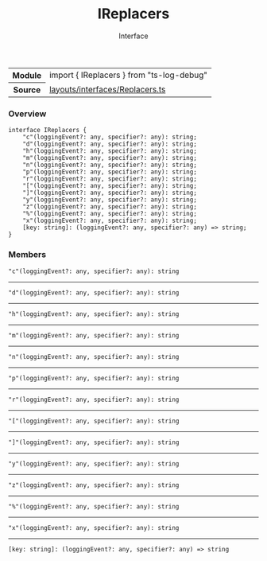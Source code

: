 <header class="symbol-info-header">    <h1 id="ireplacers">IReplacers</h1>    <label class="symbol-info-type-label interface">Interface</label>      </header>
<section class="symbol-info">      <table class="is-full-width">        <tbody>        <tr>          <th>Module</th>          <td>            <div class="lang-typescript">                <span class="token keyword">import</span> { IReplacers }                 <span class="token keyword">from</span>                 <span class="token string">"ts-log-debug"</span>                            </div>          </td>        </tr>        <tr>          <th>Source</th>          <td>            <a href="https://github.com/romakita/log-debug/blob/v4.0.3/src/layouts/interfaces/Replacers.ts#L0-L0">                layouts/interfaces/Replacers.ts            </a>        </td>        </tr>                </tbody>      </table>    </section>

### Overview

<pre><code class="typescript-lang"><span class="token keyword">interface</span> IReplacers <span class="token punctuation">{</span>
    "c"<span class="token punctuation">(</span>loggingEvent?<span class="token punctuation">:</span> <span class="token keyword">any</span><span class="token punctuation">,</span> specifier?<span class="token punctuation">:</span> <span class="token keyword">any</span><span class="token punctuation">)</span><span class="token punctuation">:</span> <span class="token keyword">string</span><span class="token punctuation">;</span>
    "d"<span class="token punctuation">(</span>loggingEvent?<span class="token punctuation">:</span> <span class="token keyword">any</span><span class="token punctuation">,</span> specifier?<span class="token punctuation">:</span> <span class="token keyword">any</span><span class="token punctuation">)</span><span class="token punctuation">:</span> <span class="token keyword">string</span><span class="token punctuation">;</span>
    "h"<span class="token punctuation">(</span>loggingEvent?<span class="token punctuation">:</span> <span class="token keyword">any</span><span class="token punctuation">,</span> specifier?<span class="token punctuation">:</span> <span class="token keyword">any</span><span class="token punctuation">)</span><span class="token punctuation">:</span> <span class="token keyword">string</span><span class="token punctuation">;</span>
    "m"<span class="token punctuation">(</span>loggingEvent?<span class="token punctuation">:</span> <span class="token keyword">any</span><span class="token punctuation">,</span> specifier?<span class="token punctuation">:</span> <span class="token keyword">any</span><span class="token punctuation">)</span><span class="token punctuation">:</span> <span class="token keyword">string</span><span class="token punctuation">;</span>
    "n"<span class="token punctuation">(</span>loggingEvent?<span class="token punctuation">:</span> <span class="token keyword">any</span><span class="token punctuation">,</span> specifier?<span class="token punctuation">:</span> <span class="token keyword">any</span><span class="token punctuation">)</span><span class="token punctuation">:</span> <span class="token keyword">string</span><span class="token punctuation">;</span>
    "p"<span class="token punctuation">(</span>loggingEvent?<span class="token punctuation">:</span> <span class="token keyword">any</span><span class="token punctuation">,</span> specifier?<span class="token punctuation">:</span> <span class="token keyword">any</span><span class="token punctuation">)</span><span class="token punctuation">:</span> <span class="token keyword">string</span><span class="token punctuation">;</span>
    "r"<span class="token punctuation">(</span>loggingEvent?<span class="token punctuation">:</span> <span class="token keyword">any</span><span class="token punctuation">,</span> specifier?<span class="token punctuation">:</span> <span class="token keyword">any</span><span class="token punctuation">)</span><span class="token punctuation">:</span> <span class="token keyword">string</span><span class="token punctuation">;</span>
    "<span class="token punctuation">[</span>"<span class="token punctuation">(</span>loggingEvent?<span class="token punctuation">:</span> <span class="token keyword">any</span><span class="token punctuation">,</span> specifier?<span class="token punctuation">:</span> <span class="token keyword">any</span><span class="token punctuation">)</span><span class="token punctuation">:</span> <span class="token keyword">string</span><span class="token punctuation">;</span>
    "<span class="token punctuation">]</span>"<span class="token punctuation">(</span>loggingEvent?<span class="token punctuation">:</span> <span class="token keyword">any</span><span class="token punctuation">,</span> specifier?<span class="token punctuation">:</span> <span class="token keyword">any</span><span class="token punctuation">)</span><span class="token punctuation">:</span> <span class="token keyword">string</span><span class="token punctuation">;</span>
    "y"<span class="token punctuation">(</span>loggingEvent?<span class="token punctuation">:</span> <span class="token keyword">any</span><span class="token punctuation">,</span> specifier?<span class="token punctuation">:</span> <span class="token keyword">any</span><span class="token punctuation">)</span><span class="token punctuation">:</span> <span class="token keyword">string</span><span class="token punctuation">;</span>
    "z"<span class="token punctuation">(</span>loggingEvent?<span class="token punctuation">:</span> <span class="token keyword">any</span><span class="token punctuation">,</span> specifier?<span class="token punctuation">:</span> <span class="token keyword">any</span><span class="token punctuation">)</span><span class="token punctuation">:</span> <span class="token keyword">string</span><span class="token punctuation">;</span>
    "%"<span class="token punctuation">(</span>loggingEvent?<span class="token punctuation">:</span> <span class="token keyword">any</span><span class="token punctuation">,</span> specifier?<span class="token punctuation">:</span> <span class="token keyword">any</span><span class="token punctuation">)</span><span class="token punctuation">:</span> <span class="token keyword">string</span><span class="token punctuation">;</span>
    "x"<span class="token punctuation">(</span>loggingEvent?<span class="token punctuation">:</span> <span class="token keyword">any</span><span class="token punctuation">,</span> specifier?<span class="token punctuation">:</span> <span class="token keyword">any</span><span class="token punctuation">)</span><span class="token punctuation">:</span> <span class="token keyword">string</span><span class="token punctuation">;</span>
    <span class="token punctuation">[</span>key<span class="token punctuation">:</span> <span class="token keyword">string</span><span class="token punctuation">]</span><span class="token punctuation">:</span> <span class="token punctuation">(</span>loggingEvent?<span class="token punctuation">:</span> <span class="token keyword">any</span><span class="token punctuation">,</span> specifier?<span class="token punctuation">:</span> <span class="token keyword">any</span><span class="token punctuation">)</span> => <span class="token keyword">string</span><span class="token punctuation">;</span>
<span class="token punctuation">}</span></code></pre>

### Members

<div class="method-overview"><pre><code class="typescript-lang">"c"<span class="token punctuation">(</span>loggingEvent?<span class="token punctuation">:</span> <span class="token keyword">any</span><span class="token punctuation">,</span> specifier?<span class="token punctuation">:</span> <span class="token keyword">any</span><span class="token punctuation">)</span><span class="token punctuation">:</span> <span class="token keyword">string</span></code></pre></div>
<hr />
<div class="method-overview"><pre><code class="typescript-lang">"d"<span class="token punctuation">(</span>loggingEvent?<span class="token punctuation">:</span> <span class="token keyword">any</span><span class="token punctuation">,</span> specifier?<span class="token punctuation">:</span> <span class="token keyword">any</span><span class="token punctuation">)</span><span class="token punctuation">:</span> <span class="token keyword">string</span></code></pre></div>
<hr />
<div class="method-overview"><pre><code class="typescript-lang">"h"<span class="token punctuation">(</span>loggingEvent?<span class="token punctuation">:</span> <span class="token keyword">any</span><span class="token punctuation">,</span> specifier?<span class="token punctuation">:</span> <span class="token keyword">any</span><span class="token punctuation">)</span><span class="token punctuation">:</span> <span class="token keyword">string</span></code></pre></div>
<hr />
<div class="method-overview"><pre><code class="typescript-lang">"m"<span class="token punctuation">(</span>loggingEvent?<span class="token punctuation">:</span> <span class="token keyword">any</span><span class="token punctuation">,</span> specifier?<span class="token punctuation">:</span> <span class="token keyword">any</span><span class="token punctuation">)</span><span class="token punctuation">:</span> <span class="token keyword">string</span></code></pre></div>
<hr />
<div class="method-overview"><pre><code class="typescript-lang">"n"<span class="token punctuation">(</span>loggingEvent?<span class="token punctuation">:</span> <span class="token keyword">any</span><span class="token punctuation">,</span> specifier?<span class="token punctuation">:</span> <span class="token keyword">any</span><span class="token punctuation">)</span><span class="token punctuation">:</span> <span class="token keyword">string</span></code></pre></div>
<hr />
<div class="method-overview"><pre><code class="typescript-lang">"p"<span class="token punctuation">(</span>loggingEvent?<span class="token punctuation">:</span> <span class="token keyword">any</span><span class="token punctuation">,</span> specifier?<span class="token punctuation">:</span> <span class="token keyword">any</span><span class="token punctuation">)</span><span class="token punctuation">:</span> <span class="token keyword">string</span></code></pre></div>
<hr />
<div class="method-overview"><pre><code class="typescript-lang">"r"<span class="token punctuation">(</span>loggingEvent?<span class="token punctuation">:</span> <span class="token keyword">any</span><span class="token punctuation">,</span> specifier?<span class="token punctuation">:</span> <span class="token keyword">any</span><span class="token punctuation">)</span><span class="token punctuation">:</span> <span class="token keyword">string</span></code></pre></div>
<hr />
<div class="method-overview"><pre><code class="typescript-lang">"<span class="token punctuation">[</span>"<span class="token punctuation">(</span>loggingEvent?<span class="token punctuation">:</span> <span class="token keyword">any</span><span class="token punctuation">,</span> specifier?<span class="token punctuation">:</span> <span class="token keyword">any</span><span class="token punctuation">)</span><span class="token punctuation">:</span> <span class="token keyword">string</span></code></pre></div>
<hr />
<div class="method-overview"><pre><code class="typescript-lang">"<span class="token punctuation">]</span>"<span class="token punctuation">(</span>loggingEvent?<span class="token punctuation">:</span> <span class="token keyword">any</span><span class="token punctuation">,</span> specifier?<span class="token punctuation">:</span> <span class="token keyword">any</span><span class="token punctuation">)</span><span class="token punctuation">:</span> <span class="token keyword">string</span></code></pre></div>
<hr />
<div class="method-overview"><pre><code class="typescript-lang">"y"<span class="token punctuation">(</span>loggingEvent?<span class="token punctuation">:</span> <span class="token keyword">any</span><span class="token punctuation">,</span> specifier?<span class="token punctuation">:</span> <span class="token keyword">any</span><span class="token punctuation">)</span><span class="token punctuation">:</span> <span class="token keyword">string</span></code></pre></div>
<hr />
<div class="method-overview"><pre><code class="typescript-lang">"z"<span class="token punctuation">(</span>loggingEvent?<span class="token punctuation">:</span> <span class="token keyword">any</span><span class="token punctuation">,</span> specifier?<span class="token punctuation">:</span> <span class="token keyword">any</span><span class="token punctuation">)</span><span class="token punctuation">:</span> <span class="token keyword">string</span></code></pre></div>
<hr />
<div class="method-overview"><pre><code class="typescript-lang">"%"<span class="token punctuation">(</span>loggingEvent?<span class="token punctuation">:</span> <span class="token keyword">any</span><span class="token punctuation">,</span> specifier?<span class="token punctuation">:</span> <span class="token keyword">any</span><span class="token punctuation">)</span><span class="token punctuation">:</span> <span class="token keyword">string</span></code></pre></div>
<hr />
<div class="method-overview"><pre><code class="typescript-lang">"x"<span class="token punctuation">(</span>loggingEvent?<span class="token punctuation">:</span> <span class="token keyword">any</span><span class="token punctuation">,</span> specifier?<span class="token punctuation">:</span> <span class="token keyword">any</span><span class="token punctuation">)</span><span class="token punctuation">:</span> <span class="token keyword">string</span></code></pre></div>
<hr />
<div class="method-overview"><pre><code class="typescript-lang"><span class="token punctuation">[</span>key<span class="token punctuation">:</span> <span class="token keyword">string</span><span class="token punctuation">]</span><span class="token punctuation">:</span> <span class="token punctuation">(</span>loggingEvent?<span class="token punctuation">:</span> <span class="token keyword">any</span><span class="token punctuation">,</span> specifier?<span class="token punctuation">:</span> <span class="token keyword">any</span><span class="token punctuation">)</span> => <span class="token keyword">string</span></code></pre></div>
